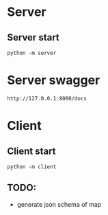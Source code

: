# Server
## Server start

```commandline
python -m server
```

# Server swagger

    http://127.0.0.1:8000/docs

# Client
## Client start


```commandline
python -m client
```

## TODO:

- generate json schema of map